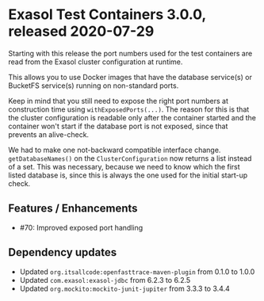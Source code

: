 # Exasol Test Containers 3.0.0, released 2020-07-29

Starting with this release the port numbers used for the test containers are read from the Exasol cluster configuration at runtime.

This allows you to use Docker images that have the database service(s) or BucketFS service(s) running on non-standard ports.

Keep in mind that you still need to expose the right port numbers at construction time using `withExposedPorts(...)`. The reason for this is that the cluster configuration is readable only after the container started and the container won't start if the database port is not exposed, since that prevents an alive-check.

We had to make one not-backward compatible interface change. `getDatabaseNames()` on the `ClusterConfiguration` now returns a list instead of a set. This was necessary, because we need to know which the first listed database is, since this is always the one used for the initial start-up check.

## Features / Enhancements
 
* #70: Improved exposed port handling

## Dependency updates

* Updated `org.itsallcode:openfasttrace-maven-plugin` from 0.1.0 to 1.0.0
* Updated `com.exasol:exasol-jdbc` from 6.2.3 to 6.2.5
* Updated `org.mockito:mockito-junit-jupiter` from 3.3.3 to 3.4.4